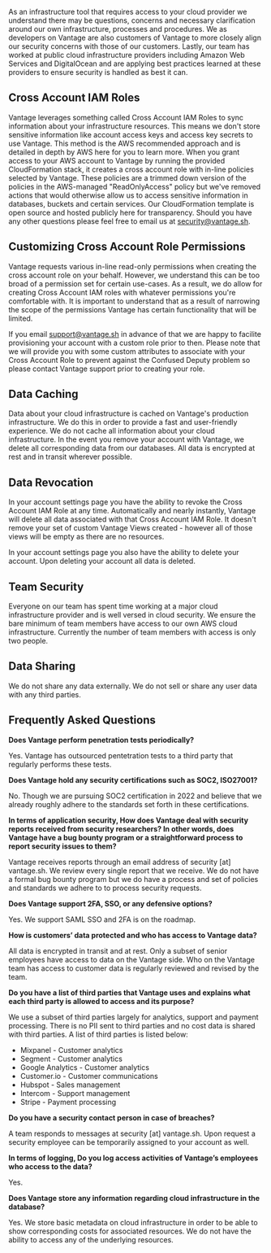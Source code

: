 As an infrastructure tool that requires access to your cloud provider we understand there may be questions, concerns and necessary clarification around our own infrastructure, processes and procedures. We as developers on Vantage are also customers of Vantage to more closely align our security concerns with those of our customers. Lastly, our team has worked at public cloud infrastructure providers including Amazon Web Services and DigitalOcean and are applying best practices learned at these providers to ensure security is handled as best it can.

## Cross Account IAM Roles
Vantage leverages something called Cross Account IAM Roles to sync information about your infrastructure resources. This means we don't store sensitive information like account access keys and access key secrets to use Vantage. This method is the AWS recommended approach and is detailed in depth by AWS here for you to learn more. When you grant access to your AWS account to Vantage by running the provided CloudFormation stack, it creates a cross account role with in-line policies selected by Vantage. These policies are a trimmed down version of the policies in the AWS-managed "ReadOnlyAccess" policy but we've removed actions that would otherwise allow us to access sensitive information in databases, buckets and certain services. Our CloudFormation template is open source and hosted publicly here for transparency. Should you have any other questions please feel free to email us at security@vantage.sh.

## Customizing Cross Account Role Permissions
Vantage requests various in-line read-only permissions when creating the cross account role on your behalf. However, we understand this can be too broad of a permission set for certain use-cases. As a result, we do allow for creating Cross Account IAM roles with whatever permissions you're comfortable with. It is important to understand that as a result of narrowing the scope of the permissions Vantage has certain functionality that will be limited.

If you email support@vantage.sh in advance of that we are happy to facilite provisioning your account with a custom role prior to then. Please note that we will provide you with some custom attributes to associate with your Cross Account Role to prevent against the Confused Deputy problem so please contact Vantage support prior to creating your role.

## Data Caching
Data about your cloud infrastructure is cached on Vantage's production infrastructure. We do this in order to provide a fast and user-friendly experience. We do not cache all information about your cloud infrastructure. In the event you remove your account with Vantage, we delete all corresponding data from our databases. All data is encrypted at rest and in transit wherever possible.

## Data Revocation
In your account settings page you have the ability to revoke the Cross Account IAM Role at any time. Automatically and nearly instantly, Vantage will delete all data associated with that Cross Account IAM Role. It doesn't remove your set of custom Vantage Views created - however all of those views will be empty as there are no resources.

In your account settings page you also have the ability to delete your account. Upon deleting your account all data is deleted.

## Team Security
Everyone on our team has spent time working at a major cloud infrastructure provider and is well versed in cloud security. We ensure the bare minimum of team members have access to our own AWS cloud infrastructure. Currently the number of team members with access is only two people.

## Data Sharing
We do not share any data externally. We do not sell or share any user data with any third parties.

## Frequently Asked Questions

**Does Vantage perform penetration tests periodically?**

Yes. Vantage has outsourced pentetration tests to a third party that regularly performs these tests. 

**Does Vantage hold any security certifications such as SOC2, ISO27001?**

No. Though we are pursuing SOC2 certification in 2022 and believe that we already roughly adhere to the standards set forth in these certifications. 

**In terms of application security, How does Vantage deal with security reports received from security researchers? In other words, does Vantage have a bug bounty program or a straightforward process to report security issues to them?**

Vantage receives reports through an email address of security [at] vantage.sh. We review every single report that we receive. We do not have a formal bug bounty program but we do have a process and set of policies and standards we adhere to to process security requests. 

**Does Vantage support 2FA, SSO, or any defensive options?**

Yes. We support SAML SSO and 2FA is on the roadmap. 

**How is customers’ data protected and who has access to Vantage data?**

All data is encrypted in transit and at rest. Only a subset of senior employees have access to data on the Vantage side. Who on the Vantage team has access to customer data is regularly reviewed and revised by the team. 

**Do you have a list of third parties that Vantage uses and explains what each third party is allowed to access and its purpose?**

We use a subset of third parties largely for analytics, support and payment processing. There is no PII sent to third parties and no cost data is shared with third parties. A list of third parties is listed below:

* Mixpanel - Customer analytics
* Segment - Customer analytics
* Google Analytics - Customer analytics 
* Customer.io - Customer communications
* Hubspot - Sales management
* Intercom - Support management
* Stripe - Payment processing

**Do you have a security contact person in case of breaches?**

A team responds to messages at security [at] vantage.sh. Upon request a security employee can be temporarily assigned to your account as well.

**In terms of logging, Do you log access activities of Vantage’s employees who access to the data?**

Yes. 

**Does Vantage store any information regarding cloud infrastructure in the database?**

Yes. We store basic metadata on cloud infrastructure in order to be able to show corresponding costs for associated resources. We do not have the ability to access any of the underlying resources.